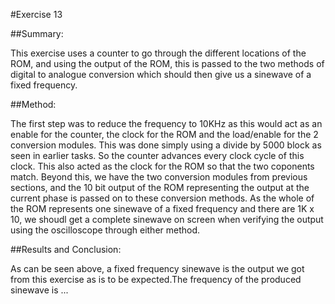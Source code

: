#Exercise 13

##Summary:

This exercise uses a counter to go through the different locations of the ROM, and using the output of the ROM, this is passed to the two methods of digital to analogue conversion which should then give us a sinewave of a fixed frequency.


##Method:

The first step was to reduce the frequency to 10KHz as this would act as an enable for the counter, the clock for the ROM and the load/enable for the 2 conversion modules. This was done simply using a divide by 5000 block as seen in earlier tasks. So the counter advances every clock cycle of this clock. This also acted as the clock for the ROM so that the two coponents match. Beyond this, we have the two conversion modules from previous sections, and the 10 bit output of the ROM representing the output at the current phase is passed on to these conversion methods. As the whole of the ROM represents one sinewave of a fixed frequency and there are 1K x 10, we shoudl get a complete sinewave on screen when verifying the output using the oscilloscope through either method.


##Results and Conclusion:

As can be seen above, a fixed frequency sinewave is the output we got from this exercise as is to be expected.The frequency of the produced sinewave is ...
